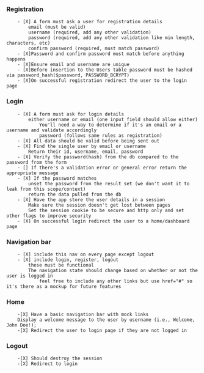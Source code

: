### Registration
        - [X] A form must ask a user for registration details
            email (must be valid)
            username (required, add any other validation)
            password (required, add any other validation like min length, characters, etc)
            confirm password (required, must match password)
        - [X]Password and confirm password must match before anything happens
        - [X]Ensure email and username are unique
        - [X]Before insertion to the Users table password must be hashed via password_hash($password, PASSWORD_BCRYPT)
        - [X]On successful registration redirect the user to the login page
### Login
        - [X] A form must ask for login details
            either username or email (one input field should allow either)
                You'll need a way to determine if it's an email or a username and validate accordingly
                password (follows same rules as registration)
        - [X] All data should be valid before being sent out
        - [X] Find the single user by email or username
            Return their id, username, email, password
        - [X] Verify the password(hash) from the db compared to the password from the form
        - [] If there's a validation error or general error return the appropriate message
        - [X] If the password matches
            unset the password from the result set (we don't want it to leak from this scope/context)
            return the data pulled from the db
        - [X] Have the app store the user details in a session
            Make sure the session doesn't get lost between pages
            Set the session cookie to be secure and http only and set other flags to improve security
        - [X] On successful login redirect the user to a home/dashboard page
### Navigation bar
        - [X] include this nav on every page except logout
        - [X] include login, register, logout
            these must be functional
            The navigation state should change based on whether or not the user is logged in
                feel free to include any other links but use href="#" so it's there as a mockup for future features
### Home
        -[X] Have a basic navigation bar with mock links
        Display a welcome message to the user by username (i.e., Welcome, John Doe!);
        -[X] Redirect the user to login page if they are not logged in
### Logout
        -[X] Should destroy the session
        -[X] Redirect to login
